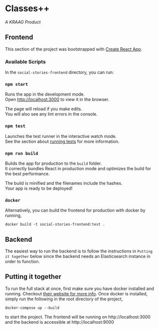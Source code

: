 # Classes++
*A KRAAG Product*

## Frontend

This section of the project was bootstrapped with [Create React App](https://github.com/facebook/create-react-app).

### Available Scripts

In the `social-stories-frontend` directory, you can run:

### `npm start`

Runs the app in the development mode.<br />
Open [http://localhost:3000](http://localhost:3000) to view it in the browser.

The page will reload if you make edits.<br />
You will also see any lint errors in the console.

### `npm test`

Launches the test runner in the interactive watch mode.<br />
See the section about [running tests](https://facebook.github.io/create-react-app/docs/running-tests) for more information.

### `npm run build`

Builds the app for production to the `build` folder.<br />
It correctly bundles React in production mode and optimizes the build for the best performance.

The build is minified and the filenames include the hashes.<br />
Your app is ready to be deployed!

### `docker`

Alternatively, you can build the frontend for production with docker by running,

`docker build -t social-stories-frontend:test .`

## Backend

The easiest way to run the backend is to follow the instructions in `Putting it together` below since the backend needs an Elasticsearch instance in order to function.

## Putting it together

To run the full stack at once, first make sure you have docker installed and running. Checkout [their website for more info](https://www.docker.com/). Once docker is installed, simply run the following in the root directory of the project,

`
docker-compose up --build
`

to start the project. The frontend will be running on http://localhost:3000 and the backend is accessible at http://localhost:9000
